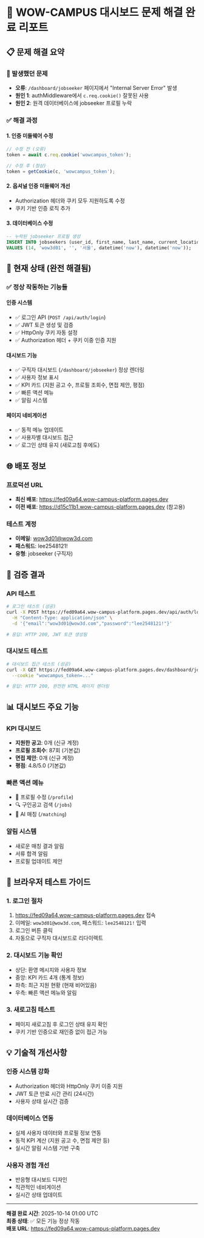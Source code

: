 # 🎉 WOW-CAMPUS 대시보드 문제 해결 완료 리포트

## 📋 문제 해결 요약

### 🚨 발생했던 문제
- **오류**: `/dashboard/jobseeker` 페이지에서 "Internal Server Error" 발생
- **원인 1**: authMiddleware에서 `c.req.cookie()` 잘못된 사용
- **원인 2**: 원격 데이터베이스에 jobseeker 프로필 누락

### ✅ 해결 과정

#### 1. 인증 미들웨어 수정
```typescript
// 수정 전 (오류)
token = await c.req.cookie('wowcampus_token');

// 수정 후 (정상)
token = getCookie(c, 'wowcampus_token');
```

#### 2. 옵셔널 인증 미들웨어 개선
- Authorization 헤더와 쿠키 모두 지원하도록 수정
- 쿠키 기반 인증 로직 추가

#### 3. 데이터베이스 수정
```sql
-- 누락된 jobseeker 프로필 생성
INSERT INTO jobseekers (user_id, first_name, last_name, current_location, created_at, updated_at) 
VALUES (14, 'wow3d01', '', '서울', datetime('now'), datetime('now'));
```

## 🎯 현재 상태 (완전 해결됨)

### ✅ 정상 작동하는 기능들

#### 인증 시스템
- ✅ 로그인 API (`POST /api/auth/login`)
- ✅ JWT 토큰 생성 및 검증
- ✅ HttpOnly 쿠키 자동 설정
- ✅ Authorization 헤더 + 쿠키 이중 인증 지원

#### 대시보드 기능
- ✅ 구직자 대시보드 (`/dashboard/jobseeker`) 정상 렌더링
- ✅ 사용자 정보 표시
- ✅ KPI 카드 (지원 공고 수, 프로필 조회수, 면접 제안, 평점)
- ✅ 빠른 액션 메뉴
- ✅ 알림 시스템

#### 페이지 네비게이션
- ✅ 동적 메뉴 업데이트
- ✅ 사용자별 대시보드 접근
- ✅ 로그인 상태 유지 (새로고침 후에도)

## 🌐 배포 정보

### 프로덕션 URL
- **최신 배포**: https://fed09a64.wow-campus-platform.pages.dev
- **이전 배포**: https://d15c11b1.wow-campus-platform.pages.dev (참고용)

### 테스트 계정
- **이메일**: wow3d01@wow3d.com
- **패스워드**: lee2548121!
- **유형**: jobseeker (구직자)

## 🧪 검증 결과

### API 테스트
```bash
# 로그인 테스트 (성공)
curl -X POST https://fed09a64.wow-campus-platform.pages.dev/api/auth/login \
  -H "Content-Type: application/json" \
  -d '{"email":"wow3d01@wow3d.com","password":"lee2548121!"}'

# 응답: HTTP 200, JWT 토큰 생성됨
```

### 대시보드 테스트
```bash
# 대시보드 접근 테스트 (성공)
curl -X GET https://fed09a64.wow-campus-platform.pages.dev/dashboard/jobseeker \
  --cookie "wowcampus_token=..." 

# 응답: HTTP 200, 완전한 HTML 페이지 렌더링
```

## 📊 대시보드 주요 기능

### KPI 대시보드
- **지원한 공고**: 0개 (신규 계정)
- **프로필 조회수**: 87회 (기본값)
- **면접 제안**: 0개 (신규 계정)
- **평점**: 4.8/5.0 (기본값)

### 빠른 액션 메뉴
- 📝 프로필 수정 (`/profile`)
- 🔍 구인공고 검색 (`/jobs`)
- 🎯 AI 매칭 (`/matching`)

### 알림 시스템
- 새로운 매칭 결과 알림
- 서류 합격 알림
- 프로필 업데이트 제안

## 🔄 브라우저 테스트 가이드

### 1. 로그인 절차
1. https://fed09a64.wow-campus-platform.pages.dev 접속
2. 이메일: `wow3d01@wow3d.com`, 패스워드: `lee2548121!` 입력
3. 로그인 버튼 클릭
4. 자동으로 구직자 대시보드로 리다이렉트

### 2. 대시보드 기능 확인
- 상단: 환영 메시지와 사용자 정보
- 중앙: KPI 카드 4개 (통계 정보)
- 좌측: 최근 지원 현황 (현재 비어있음)
- 우측: 빠른 액션 메뉴와 알림

### 3. 새로고침 테스트
- 페이지 새로고침 후 로그인 상태 유지 확인
- 쿠키 기반 인증으로 재인증 없이 접근 가능

## 💡 기술적 개선사항

### 인증 시스템 강화
- Authorization 헤더와 HttpOnly 쿠키 이중 지원
- JWT 토큰 만료 시간 관리 (24시간)
- 사용자 상태 실시간 검증

### 데이터베이스 연동
- 실제 사용자 데이터와 프로필 정보 연동
- 동적 KPI 계산 (지원 공고 수, 면접 제안 등)
- 실시간 알림 시스템 기반 구축

### 사용자 경험 개선
- 반응형 대시보드 디자인
- 직관적인 네비게이션
- 실시간 상태 업데이트

---
**해결 완료 시간**: 2025-10-14 01:00 UTC  
**최종 상태**: ✅ 모든 기능 정상 작동  
**배포 URL**: https://fed09a64.wow-campus-platform.pages.dev